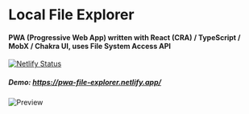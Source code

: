 #  Local File Explorer

#### PWA (Progressive Web App) written with React (CRA) / TypeScript / MobX / Chakra UI, uses File System Access API

[![Netlify Status](https://api.netlify.com/api/v1/badges/dcbadff4-50e1-4bd6-b0cd-d581ae2df17e/deploy-status)](https://app.netlify.com/sites/pwa-file-explorer/deploys)

##### *Demo: https://pwa-file-explorer.netlify.app/*

![Preview](https://github.com/IrakliJani/pwa-fs/blob/main/preview.gif?raw=true)

